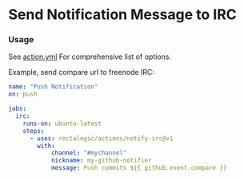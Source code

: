 # Send Notification Message to IRC

### Usage

See [action.yml](./action.yml) For comprehensive list of options.
 
Example, send compare url to freenode IRC:
```yaml
name: "Push Notification"
on: push

jobs:
  irc:
    runs-on: ubuntu-latest
    steps:
      - uses: rectalogic/actions/notify-irc@v1
        with:
            channel: "#mychannel"
            nickname: my-github-notifier
            message: Push commits ${{ github.event.compare }}
```